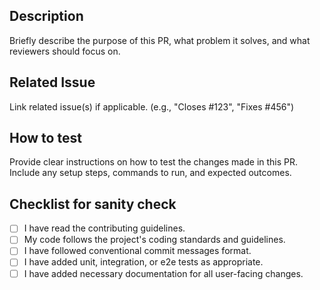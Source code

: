 ## Description

Briefly describe the purpose of this PR, what problem it solves, and what reviewers should focus on.

## Related Issue

Link related issue(s) if applicable. (e.g., "Closes #123", "Fixes #456")

## How to test

Provide clear instructions on how to test the changes made in this PR. Include any setup steps, commands to run, and expected outcomes.

## Checklist for sanity check

- [ ] I have read the contributing guidelines.
- [ ] My code follows the project's coding standards and guidelines.
- [ ] I have followed conventional commit messages format.
- [ ] I have added unit, integration, or e2e tests as appropriate.
- [ ] I have added necessary documentation for all user-facing changes.

